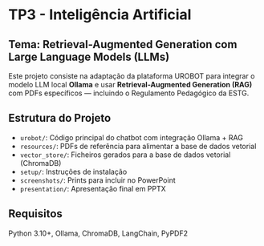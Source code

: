 # TP3 - Inteligência Artificial

## Tema: Retrieval-Augmented Generation com Large Language Models (LLMs)

Este projeto consiste na adaptação da plataforma UROBOT para integrar o modelo LLM local **Ollama** e usar **Retrieval-Augmented Generation (RAG)** com PDFs específicos — incluindo o Regulamento Pedagógico da ESTG.

## Estrutura do Projeto

- `urobot/`: Código principal do chatbot com integração Ollama + RAG
- `resources/`: PDFs de referência para alimentar a base de dados vetorial
- `vector_store/`: Ficheiros gerados para a base de dados vetorial (ChromaDB)
- `setup/`: Instruções de instalação
- `screenshots/`: Prints para incluir no PowerPoint
- `presentation/`: Apresentação final em PPTX

## Requisitos
Python 3.10+, Ollama, ChromaDB, LangChain, PyPDF2
